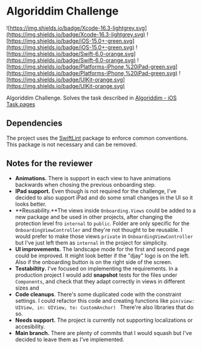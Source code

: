# Algoriddim Challenge
![https://img.shields.io/badge/Xcode-16.3-lightgrey.svg](https://img.shields.io/badge/Xcode-16.3-lightgrey.svg)
![https://img.shields.io/badge/iOS-15.0+-green.svg](https://img.shields.io/badge/iOS-15.0+-green.svg)
![https://img.shields.io/badge/Swift-6.0-orange.svg](https://img.shields.io/badge/Swift-6.0-orange.svg)
![https://img.shields.io/badge/Platforms-iPhone,%20iPad-green.svg](https://img.shields.io/badge/Platforms-iPhone,%20iPad-green.svg)
![https://img.shields.io/badge/UIKit-orange.svg](https://img.shields.io/badge/UIKit-orange.svg)

Algoriddim Challenge. Solves the task described in [Algoriddim - iOS Task.pages](Algoriddim%20-%20iOS%20Task.pages)


## Dependencies
The project uses the [SwiftLint](https://swiftpackageindex.com/realm/SwiftLint) package to enforce common conventions. This package is not necessary and can be removed.

## Notes for the reviewer
* **Animations.** There is support in each view to have animations backwards when chosing the previous onboarding step.
* **IPad support.** Even though is not required for the challenge, I've decided to also support iPad and do some small changes in the UI so it looks better.
* **Reusability.**The views inside `Onboarding.Views` could be added to a new package and be used in other projects, after changing the protection level fro `internal` to `public`. Folder are only specific for the `OnboardingViewController` and they're not thought to be reusable. I would prefer to make those views `private` in `OnboardingViewController` but I've just left them as `internal` in the project for simplicity. 
* **UI improvements.** The landscape mode for the first and second page could be improved. It might look better if the "djay" logo is on the left. Also if the onboarding button is on the right side of the screen.
* **Testabiltity.** I've focused on implementing the requirements. In a production project I would add **snapshot** tests for the files under `Components`, and check that they adapt correctly in views in different sizes and
* **Code cleanups**. There's some duplicated code with the constraint settings. I could refactor this code and creating functions like `pin(view: UIView, in: UIView, to: CustomAnchor) ` There're also libraries that do so.
* **Needs support.** The project is currently not supporting localizations or accesibility.
* **Main branch.** There are plenty of commits that I would squash but I've decided to leave them as I've implemented.

